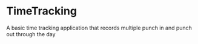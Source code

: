 # TimeTracking
A basic time tracking application that records multiple punch in and punch out through the day
